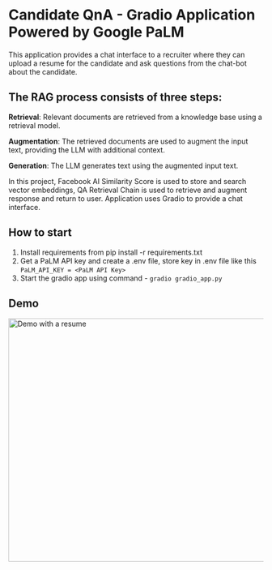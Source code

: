 <!-- Readme for this project -->

# Candidate QnA - Gradio Application Powered by Google PaLM

This application provides a chat interface to a recruiter where they can upload a resume for the candidate and ask questions from the chat-bot about the candidate.

## The RAG process consists of three steps:

**Retrieval**: Relevant documents are retrieved from a knowledge base using a retrieval model.

**Augmentation**: The retrieved documents are used to augment the input text, providing the LLM with additional context.

**Generation**: The LLM generates text using the augmented input text.

In this project, Facebook AI Similarity Score is used to store and search vector embeddings, QA Retrieval Chain is used to retrieve and augment response and return to user. Application uses Gradio to provide a chat interface.

## How to start
1. Install requirements from pip install -r requirements.txt
2. Get a PaLM API key and create a .env file, store key in .env file like this `PaLM_API_KEY = <PaLM API Key>`
3. Start the gradio app using command - `gradio gradio_app.py`

## Demo

<img src="https://github.com/aadityasanjay0801/candidate-qna/blob/main/demo.gif" alt="Demo with a resume" width="3200" height="480">
<!-- https://github.com/aadityasanjay0801/candidate-qna/blob/main/demo.gif -->

